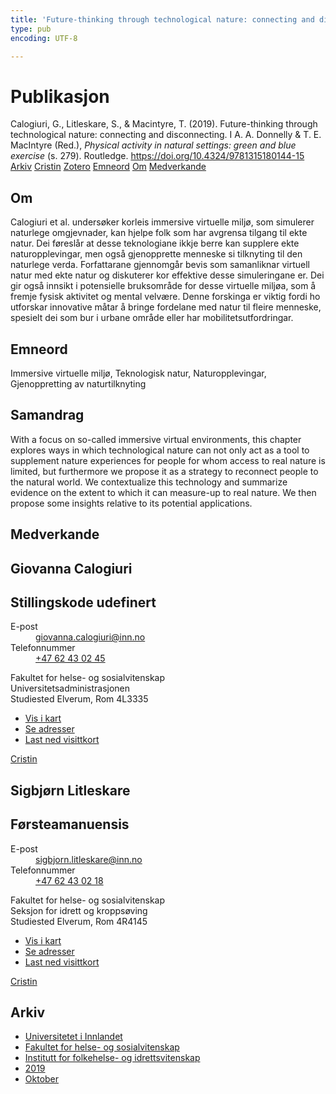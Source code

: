 ```yaml
---
title: 'Future-thinking through technological nature: connecting and disconnecting'
type: pub
encoding: UTF-8

---
```

<h1>Publikasjon</h1>
<article id="csl-bib-container-8H2TW5YZ" class="csl-bib-container">
  <div class="csl-bib-body"> <div class="csl-entry">Calogiuri, G., Litleskare, S., &#38; Macintyre, T. (2019). Future-thinking through technological nature: connecting and disconnecting. I A. A. Donnelly &#38; T. E. MacIntyre (Red.), <i>Physical activity in natural settings: green and blue exercise</i> (s. 279). Routledge. <a href="https://doi.org/10.4324/9781315180144-15">https://doi.org/10.4324/9781315180144-15</a></div> </div>
  <div class="csl-bib-buttons">
    <a href="#taxonomy-article-8H2TW5YZ" alt="archive" class="csl-bib-button">Arkiv</a>
    <a href="https://app.cristin.no/results/show.jsf?id=1740991" alt="Cristin" class="csl-bib-button">Cristin</a>
    <a href="http://zotero.org/groups/5881554/items/8H2TW5YZ" alt="Zotero" class="csl-bib-button">Zotero</a>
    <a href="#keywords-article-8H2TW5YZ" alt="keywords" class="csl-bib-button">Emneord</a>
    <a href="#about-article-8H2TW5YZ" alt="about_pub" class="csl-bib-button">Om</a>
    <a href="#contributors-article-8H2TW5YZ" alt="contributors" class="csl-bib-button">Medverkande</a>
  </div>
  <div id="csl-bib-meta-container-8H2TW5YZ"></div>
</article>
<div id="csl-bib-meta-8H2TW5YZ" class="csl-bib-meta">
  <article id="about-article-8H2TW5YZ" class="about_pub-article">
    <h1>Om</h1>
    Calogiuri et al. undersøker korleis immersive virtuelle miljø, som simulerer naturlege omgjevnader, kan hjelpe folk som har avgrensa tilgang til ekte natur. Dei føreslår at desse teknologiane ikkje berre kan supplere ekte naturopplevingar, men også gjenopprette menneske si tilknyting til den naturlege verda. Forfattarane gjennomgår bevis som samanliknar virtuell natur med ekte natur og diskuterer kor effektive desse simuleringane er. Dei gir også innsikt i potensielle bruksområde for desse virtuelle miljøa, som å fremje fysisk aktivitet og mental velvære. Denne forskinga er viktig fordi ho utforskar innovative måtar å bringe fordelane med natur til fleire menneske, spesielt dei som bur i urbane område eller har mobilitetsutfordringar.
  </article>
  <article id="keywords-article-8H2TW5YZ" class="keywords-article">
    <h1>Emneord</h1>
    Immersive virtuelle miljø, Teknologisk natur, Naturopplevingar, Gjenoppretting av naturtilknyting
  </article>
  <article id="abstract-article-8H2TW5YZ" class="abstract-article">
    <h1>Samandrag</h1>
    With a focus on so-called immersive virtual environments, this chapter explores ways in which technological nature can not only act as a tool to supplement nature experiences for people for whom access to real nature is limited, but furthermore we propose it as a strategy to reconnect people to the natural world. We contextualize this technology and summarize evidence on the extent to which it can measure-up to real nature. We then propose some insights relative to its potential applications.
  </article>
  <article id="contributors-article-8H2TW5YZ" class="contributors-article">
    <h1>Medverkande</h1>
    <div class="personas"> <div class="vrtx-hinn-person-card"> <div class="photo"> <i class="lar la-user-circle missing-person"></i> </div> <div class="info"> <hgroup><h1>Giovanna Calogiuri</h1> <h2>Stillingskode udefinert</h2> </hgroup><dl> <dt>E-post</dt> <dd> <a href="mailto:giovanna.calogiuri@inn.no">giovanna.calogiuri@inn.no</a> </dd> <dt>Telefonnummer</dt> <dd><a href="tel:+4762430245"> +47 62 43 02 45 </a></dd> </dl> <p> Fakultet for helse- og sosialvitenskap<br> Universitetsadministrasjonen<br> Studiested Elverum, Rom 4L3335 </p> <ul class="vrtx-hinn-links"> <li><a href="https://www.google.com/maps?q=60.88177,11.53669">Vis i kart</a></li> <li><a href="https://www.inn.no/finn-en-ansatt/giovanna-calogiuri.html#vrtx-hinn-addresses">Se adresser</a></li> <li><a href="https://www.inn.no/finn-en-ansatt/giovanna-calogiuri.html?vrtx=vcf">Last ned visittkort</a></li> </ul> </div> </div> <a href="https://app.cristin.no/persons/show.jsf?id=358086" alt="Cristin URL" class="personas-cristin">Cristin</a> </div> <div class="personas"> <div class="vrtx-hinn-person-card"> <div class="photo"> <i class="lar la-user-circle missing-person"></i> </div> <div class="info"> <hgroup><h1>Sigbjørn Litleskare</h1> <h2>Førsteamanuensis</h2> </hgroup><dl> <dt>E-post</dt> <dd> <a href="mailto:sigbjorn.litleskare@inn.no">sigbjorn.litleskare@inn.no</a> </dd> <dt>Telefonnummer</dt> <dd><a href="tel:+4762430218"> +47 62 43 02 18 </a></dd> </dl> <p> Fakultet for helse- og sosialvitenskap<br> Seksjon for idrett og kroppsøving<br> Studiested Elverum, Rom 4R4145 </p> <ul class="vrtx-hinn-links"> <li><a href="https://www.google.com/maps?q=60.88156,11.53723">Vis i kart</a></li> <li><a href="https://www.inn.no/finn-en-ansatt/sigbjorn-litleskare.html#vrtx-hinn-addresses">Se adresser</a></li> <li><a href="https://www.inn.no/finn-en-ansatt/sigbjorn-litleskare.html?vrtx=vcf">Last ned visittkort</a></li> </ul> </div> </div> <a href="https://app.cristin.no/persons/show.jsf?id=477352" alt="Cristin URL" class="personas-cristin">Cristin</a> </div>
  </article>
  <article id="taxonomy-article-8H2TW5YZ" class="taxonomy-article">
    <h1>Arkiv</h1>
    <ul>
      <li><a href="{{< params subfolder >}}nn/archive/?key=3DCRN523">Universitetet i Innlandet</a></li>
      <li><a href="{{< params subfolder >}}nn/archive/?key=IDKFS3MX">Fakultet for helse- og sosialvitenskap</a></li>
      <li><a href="{{< params subfolder >}}nn/archive/?key=FJXE3Z8X">Institutt for folkehelse- og idrettsvitenskap</a></li>
      <li><a href="{{< params subfolder >}}nn/archive/?key=MXF6ZEHK">2019</a></li>
      <li><a href="{{< params subfolder >}}nn/archive/?key=9FZBZQHK">Oktober</a></li>
    </ul>
  </article>
</div>
